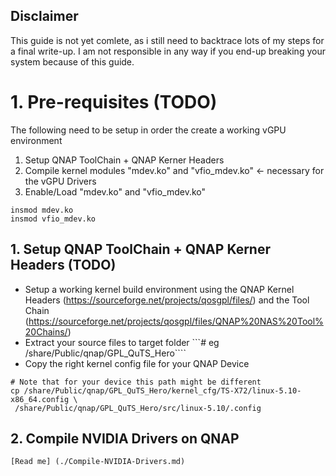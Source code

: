 ## Disclaimer
This guide is not yet comlete, as i still need to backtrace lots of my steps for a final write-up.
I am not responsible in any way if you end-up breaking your system because of this guide.

# 1. Pre-requisites (TODO)
The following need to be setup in order the create a working vGPU environment
1. Setup QNAP ToolChain + QNAP Kerner Headers
2. Compile kernel modules "mdev.ko" and "vfio_mdev.ko" <- necessary for the vGPU Drivers
3. Enable/Load "mdev.ko" and "vfio_mdev.ko"
```
insmod mdev.ko
insmod vfio_mdev.ko
```

## 1. Setup QNAP ToolChain + QNAP Kerner Headers (TODO)
- Setup a working kernel build environment using the QNAP Kernel Headers (https://sourceforge.net/projects/qosgpl/files/) and the Tool Chain (https://sourceforge.net/projects/qosgpl/files/QNAP%20NAS%20Tool%20Chains/)
- Extract your source files to target folder
```# eg /share/Public/qnap/GPL_QuTS_Hero````
- Copy the right kernel config file for your QNAP Device
```
# Note that for your device this path might be different
cp /share/Public/qnap/GPL_QuTS_Hero/kernel_cfg/TS-X72/linux-5.10-x86_64.config \
 /share/Public/qnap/GPL_QuTS_Hero/src/linux-5.10/.config
```

## 2. Compile NVIDIA Drivers on QNAP
```
[Read me] (./Compile-NVIDIA-Drivers.md)
```
